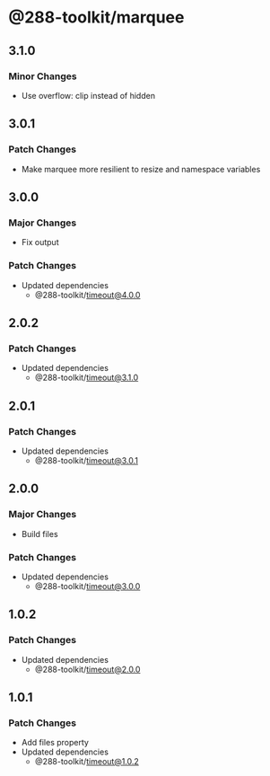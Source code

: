 # @288-toolkit/marquee

## 3.1.0

### Minor Changes

- Use overflow: clip instead of hidden

## 3.0.1

### Patch Changes

- Make marquee more resilient to resize and namespace variables

## 3.0.0

### Major Changes

- Fix output

### Patch Changes

- Updated dependencies
  - @288-toolkit/timeout@4.0.0

## 2.0.2

### Patch Changes

- Updated dependencies
  - @288-toolkit/timeout@3.1.0

## 2.0.1

### Patch Changes

- Updated dependencies
  - @288-toolkit/timeout@3.0.1

## 2.0.0

### Major Changes

- Build files

### Patch Changes

- Updated dependencies
  - @288-toolkit/timeout@3.0.0

## 1.0.2

### Patch Changes

- Updated dependencies
  - @288-toolkit/timeout@2.0.0

## 1.0.1

### Patch Changes

- Add files property
- Updated dependencies
  - @288-toolkit/timeout@1.0.2
